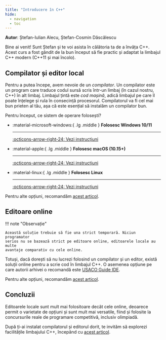 ```yaml
---
title: "Introducere în C++"
hide:
  - navigation
  - toc
---
```


**Autor**: Ștefan-Iulian Alecu, Ștefan-Cosmin Dăscălescu

Bine ai venit! Sunt Ștefan și te voi asista în călătoria ta de a învăța C++.
Acest curs a fost gândit de la bun început să fie practic și adaptat la limbajul
C++ modern (C++11 și mai încolo).

## Compilator și editor local

Pentru a putea începe, avem nevoie de un _compilator_. Un compilator este un
program care traduce codul sursă scris într-un limbaj (în cazul nostru, C++) în
alt limbaj. Limbajul țintă este _cod mașină_, adică limbajul pe care îl poate
înțelege și rula în consecință procesorul. Compilatorul va fi cel mai bun
prieten al tău, așa că este esențial să instalăm un compilator bun.

Pentru început, ce sistem de operare folosești?

<div class="grid cards" markdown>

- :material-microsoft-windows:{ .lg .middle } **Folosesc Windows 10/11**

    ---

    [:octicons-arrow-right-24: Vezi instrucțiuni](./windows.md)

- :material-apple:{ .lg .middle } **Folosesc macOS (10.15+)**

    ---

    [:octicons-arrow-right-24: Vezi instrucțiuni](./macOS.md)

- :material-linux:{ .lg .middle } **Folosesc Linux**

    ---

    [:octicons-arrow-right-24: Vezi instrucțiuni](./linux.md)

</div>

Pentru alte opțiuni, recomandăm [acest
articol](https://usaco.guide/general/running-code-locally?lang=cpp).

## Editoare online

!!! note "Observație"

    Această soluție trebuie să fie una strict temporară. Niciun programator
    serios nu se bazează strict pe editoare online, editoarele locale au multe
    avantaje comparativ cu cele online.

Totuși, dacă dorești să nu lucrezi folosind un compilator și un editor, există
soluții online pentru a scrie cod în limbajul C++. O asemenea opțiune pe care
autorii arhivei o recomandă este [USACO Guide IDE](https://ide.usaco.guide/).

Pentru alte opțiuni, recomandăm [acest
articol](https://usaco.guide/general/running-code-online).

## Concluzii

Editoarele locale sunt mult mai folositoare decât cele online, deoarece permit o
varietate de opțiuni și sunt mult mai versatile, fiind și folosite la
concursurile reale de programare competitivă, inclusiv olimpiadă.

După ți-ai instalat compilatorul și editorul dorit, te invităm să explorezi
facilitățile limbajului C++, începând cu [acest articol](./intro.md).
